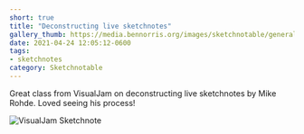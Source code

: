 ```yaml
---
short: true
title: "Deconstructing live sketchnotes"
gallery_thumb: https://media.bennorris.org/images/sketchnotable/general/visual-jam-2021-rohde.jpg
date: 2021-04-24 12:05:12-0600
tags:
- sketchnotes
category: Sketchnotable
---
```


Great class from VisualJam on deconstructing live sketchnotes by Mike Rohde. Loved seeing his process!

![VisualJam Sketchnote](https://media.bennorris.org/images/sketchnotable/general/visual-jam-2021-rohde.jpg)
